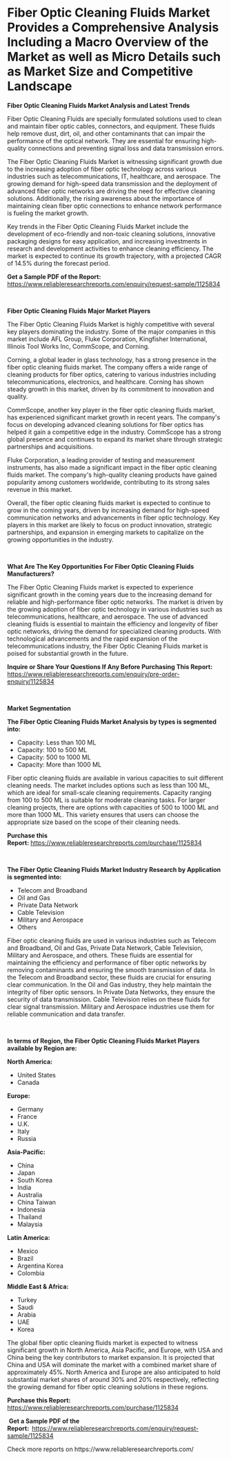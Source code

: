 <p><h1>Fiber Optic Cleaning Fluids Market Provides a Comprehensive Analysis Including a Macro Overview of the Market as well as Micro Details such as Market Size and Competitive Landscape</h1></p><p><strong>Fiber Optic Cleaning Fluids Market Analysis and Latest Trends</strong></p>
<p><p>Fiber Optic Cleaning Fluids are specially formulated solutions used to clean and maintain fiber optic cables, connectors, and equipment. These fluids help remove dust, dirt, oil, and other contaminants that can impair the performance of the optical network. They are essential for ensuring high-quality connections and preventing signal loss and data transmission errors.</p><p>The Fiber Optic Cleaning Fluids Market is witnessing significant growth due to the increasing adoption of fiber optic technology across various industries such as telecommunications, IT, healthcare, and aerospace. The growing demand for high-speed data transmission and the deployment of advanced fiber optic networks are driving the need for effective cleaning solutions. Additionally, the rising awareness about the importance of maintaining clean fiber optic connections to enhance network performance is fueling the market growth.</p><p>Key trends in the Fiber Optic Cleaning Fluids Market include the development of eco-friendly and non-toxic cleaning solutions, innovative packaging designs for easy application, and increasing investments in research and development activities to enhance cleaning efficiency. The market is expected to continue its growth trajectory, with a projected CAGR of 14.5% during the forecast period.</p></p>
<p><strong>Get a Sample PDF of the Report:&nbsp;</strong> <a href="https://www.reliableresearchreports.com/enquiry/request-sample/1125834">https://www.reliableresearchreports.com/enquiry/request-sample/1125834</a></p>
<p>&nbsp;</p>
<p><strong>Fiber Optic Cleaning Fluids Major Market Players</strong></p>
<p><p>The Fiber Optic Cleaning Fluids Market is highly competitive with several key players dominating the industry. Some of the major companies in this market include AFL Group, Fluke Corporation, Kingfisher International, Illinois Tool Works Inc, CommScope, and Corning. </p><p>Corning, a global leader in glass technology, has a strong presence in the fiber optic cleaning fluids market. The company offers a wide range of cleaning products for fiber optics, catering to various industries including telecommunications, electronics, and healthcare. Corning has shown steady growth in this market, driven by its commitment to innovation and quality.</p><p>CommScope, another key player in the fiber optic cleaning fluids market, has experienced significant market growth in recent years. The company's focus on developing advanced cleaning solutions for fiber optics has helped it gain a competitive edge in the industry. CommScope has a strong global presence and continues to expand its market share through strategic partnerships and acquisitions.</p><p>Fluke Corporation, a leading provider of testing and measurement instruments, has also made a significant impact in the fiber optic cleaning fluids market. The company's high-quality cleaning products have gained popularity among customers worldwide, contributing to its strong sales revenue in this market.</p><p>Overall, the fiber optic cleaning fluids market is expected to continue to grow in the coming years, driven by increasing demand for high-speed communication networks and advancements in fiber optic technology. Key players in this market are likely to focus on product innovation, strategic partnerships, and expansion in emerging markets to capitalize on the growing opportunities in the industry.</p></p>
<p>&nbsp;</p>
<p><strong>What Are The Key Opportunities For Fiber Optic Cleaning Fluids Manufacturers?</strong></p>
<p><p>The Fiber Optic Cleaning Fluids market is expected to experience significant growth in the coming years due to the increasing demand for reliable and high-performance fiber optic networks. The market is driven by the growing adoption of fiber optic technology in various industries such as telecommunications, healthcare, and aerospace. The use of advanced cleaning fluids is essential to maintain the efficiency and longevity of fiber optic networks, driving the demand for specialized cleaning products. With technological advancements and the rapid expansion of the telecommunications industry, the Fiber Optic Cleaning Fluids market is poised for substantial growth in the future.</p></p>
<p><strong>Inquire or Share Your Questions If Any Before Purchasing This Report:</strong> <a href="https://www.reliableresearchreports.com/enquiry/pre-order-enquiry/1125834">https://www.reliableresearchreports.com/enquiry/pre-order-enquiry/1125834</a></p>
<p>&nbsp;</p>
<p><strong>Market Segmentation</strong></p>
<p><strong>The Fiber Optic Cleaning Fluids Market Analysis by types is segmented into:</strong></p>
<p><ul><li>Capacity: Less than 100 ML</li><li>Capacity: 100 to 500 ML</li><li>Capacity: 500 to 1000 ML</li><li>Capacity: More than 1000 ML</li></ul></p>
<p><p>Fiber optic cleaning fluids are available in various capacities to suit different cleaning needs. The market includes options such as less than 100 ML, which are ideal for small-scale cleaning requirements. Capacity ranging from 100 to 500 ML is suitable for moderate cleaning tasks. For larger cleaning projects, there are options with capacities of 500 to 1000 ML and more than 1000 ML. This variety ensures that users can choose the appropriate size based on the scope of their cleaning needs.</p></p>
<p><strong>Purchase this Report:&nbsp;</strong><a href="https://www.reliableresearchreports.com/purchase/1125834">https://www.reliableresearchreports.com/purchase/1125834</a></p>
<p>&nbsp;</p>
<p><strong>The Fiber Optic Cleaning Fluids Market Industry Research by Application is segmented into:</strong></p>
<p><ul><li>Telecom and Broadband</li><li>Oil and Gas</li><li>Private Data Network</li><li>Cable Television</li><li>Military and Aerospace</li><li>Others</li></ul></p>
<p><p>Fiber optic cleaning fluids are used in various industries such as Telecom and Broadband, Oil and Gas, Private Data Network, Cable Television, Military and Aerospace, and others. These fluids are essential for maintaining the efficiency and performance of fiber optic networks by removing contaminants and ensuring the smooth transmission of data. In the Telecom and Broadband sector, these fluids are crucial for ensuring clear communication. In the Oil and Gas industry, they help maintain the integrity of fiber optic sensors. In Private Data Networks, they ensure the security of data transmission. Cable Television relies on these fluids for clear signal transmission. Military and Aerospace industries use them for reliable communication and data transfer.</p></p>
<p>&nbsp;</p>
<p><strong>In terms of Region, the Fiber Optic Cleaning Fluids Market Players available by Region are:</strong></p>
<p>
    <p> <strong> North America: </strong>
        <ul>
            <li>United States</li>
            <li>Canada</li>
        </ul>
        </p> 
    <p> <strong> Europe: </strong>
        <ul>
            <li>Germany</li>
            <li>France</li>
            <li>U.K.</li>
            <li>Italy</li>
            <li>Russia</li>
        </ul>
        </p> 
    <p> <strong> Asia-Pacific: </strong>
        <ul>
            <li>China</li>
            <li>Japan</li>
            <li>South Korea</li>
            <li>India</li>
            <li>Australia</li>
            <li>China Taiwan</li>
            <li>Indonesia</li>
            <li>Thailand</li>
            <li>Malaysia</li>
        </ul>
        </p> 
    <p> <strong> Latin America: </strong>
        <ul>
            <li>Mexico</li>
            <li>Brazil</li>
            <li>Argentina Korea</li>
            <li>Colombia</li>
        </ul>
        </p> 
    <p> <strong> Middle East & Africa: </strong>
        <ul>
            <li>Turkey</li>
            <li>Saudi</li>
            <li>Arabia</li>
            <li>UAE</li>
            <li>Korea</li>
        </ul>
    </p>
    </p>
<p><p>The global fiber optic cleaning fluids market is expected to witness significant growth in North America, Asia Pacific, and Europe, with USA and China being the key contributors to market expansion. It is projected that China and USA will dominate the market with a combined market share of approximately 45%. North America and Europe are also anticipated to hold substantial market shares of around 30% and 20% respectively, reflecting the growing demand for fiber optic cleaning solutions in these regions.</p></p>
<p><strong>Purchase this Report: </strong><a href="https://www.reliableresearchreports.com/purchase/1125834">https://www.reliableresearchreports.com/purchase/1125834</a></p>
<p>&nbsp;<strong>Get a Sample PDF of the Report:&nbsp;&nbsp;</strong><a href="https://www.reliableresearchreports.com/enquiry/request-sample/1125834">https://www.reliableresearchreports.com/enquiry/request-sample/1125834</a></p>
<p><strong></strong></p>
<p>Check more reports on https://www.reliableresearchreports.com/</p>